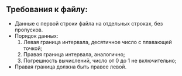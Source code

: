 ## Требования к файлу:
- Данные с первой строки файла на отдельных строках, без пропусков.
- Порядок данных:
  1. Левая граница интервала, десятичное число с плавающей точкой;
  2. Правая граница интервала, аналогично;
  3. Погрешность вычислений, число от 0 до 1 не включительно;
- Правая граница должна быть правее левой.